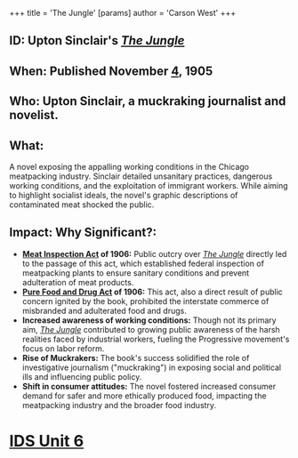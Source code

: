 +++
 title = 'The Jungle'
[params]
	author = 'Carson West'
+++
## ID: Upton Sinclair's *[The Jungle](./../the-jungle/)*

## When: Published November [4](./../4/), 1905

## Who: Upton Sinclair, a muckraking journalist and novelist.

## What: 
A novel exposing the appalling working conditions in the Chicago meatpacking industry.  Sinclair detailed unsanitary practices, dangerous working conditions, and the exploitation of immigrant workers. While aiming to highlight socialist ideals, the novel's graphic descriptions of contaminated meat shocked the public.

## Impact: Why Significant?:
* **[Meat Inspection Act](./../meat-inspection-act/) of 1906:** Public outcry over *[The Jungle](./../the-jungle/)* directly led to the passage of this act, which established federal inspection of meatpacking plants to ensure sanitary conditions and prevent adulteration of meat products.
* **[Pure Food and Drug Act](./../pure-food-and-drug-act/) of 1906:** This act, also a direct result of public concern ignited by the book, prohibited the interstate commerce of misbranded and adulterated food and drugs.
* **Increased awareness of working conditions:**  Though not its primary aim, *[The Jungle](./../the-jungle/)* contributed to growing public awareness of the harsh realities faced by industrial workers, fueling the Progressive movement's focus on labor reform.
* **Rise of Muckrakers:** The book's success solidified the role of investigative journalism ("muckraking") in exposing social and political ills and influencing public policy.
* **Shift in consumer attitudes:** The novel fostered increased consumer demand for safer and more ethically produced food, impacting the meatpacking industry and the broader food industry.

# [IDS Unit 6](./../ids-unit-6/)